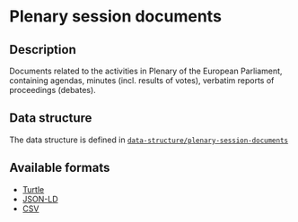 # Plenary session documents

## Description

Documents related to the activities in Plenary of the European Parliament, containing agendas, minutes (incl. results of votes), verbatim reports of proceedings (debates).

## Data structure

The data structure is defined in [`data-structure/plenary-session-documents`](../../data-structure/plenary-session-documents/)

## Available formats

- [Turtle](./plenary-session-documents.ttl)
- [JSON-LD](./plenary-session-documents.jsonld)
- [CSV](./plenary-session-documents.csv)
